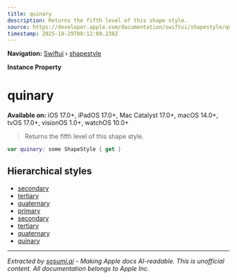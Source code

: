 ```yaml
---
title: quinary
description: Returns the fifth level of this shape style.
source: https://developer.apple.com/documentation/swiftui/shapestyle/quinary-swift.property
timestamp: 2025-10-29T00:12:08.238Z
---
```


**Navigation:** [Swiftui](/documentation/swiftui) › [shapestyle](/documentation/swiftui/shapestyle)

**Instance Property**

# quinary

**Available on:** iOS 17.0+, iPadOS 17.0+, Mac Catalyst 17.0+, macOS 14.0+, tvOS 17.0+, visionOS 1.0+, watchOS 10.0+

> Returns the fifth level of this shape style.

```swift
var quinary: some ShapeStyle { get }
```

## Hierarchical styles

- [secondary](/documentation/swiftui/shapestyle/secondary-swift.property)
- [tertiary](/documentation/swiftui/shapestyle/tertiary-swift.property)
- [quaternary](/documentation/swiftui/shapestyle/quaternary-swift.property)
- [primary](/documentation/swiftui/shapestyle/primary)
- [secondary](/documentation/swiftui/shapestyle/secondary-swift.type.property)
- [tertiary](/documentation/swiftui/shapestyle/tertiary-swift.type.property)
- [quaternary](/documentation/swiftui/shapestyle/quaternary-swift.type.property)
- [quinary](/documentation/swiftui/shapestyle/quinary-swift.type.property)

---

*Extracted by [sosumi.ai](https://sosumi.ai) - Making Apple docs AI-readable.*
*This is unofficial content. All documentation belongs to Apple Inc.*
